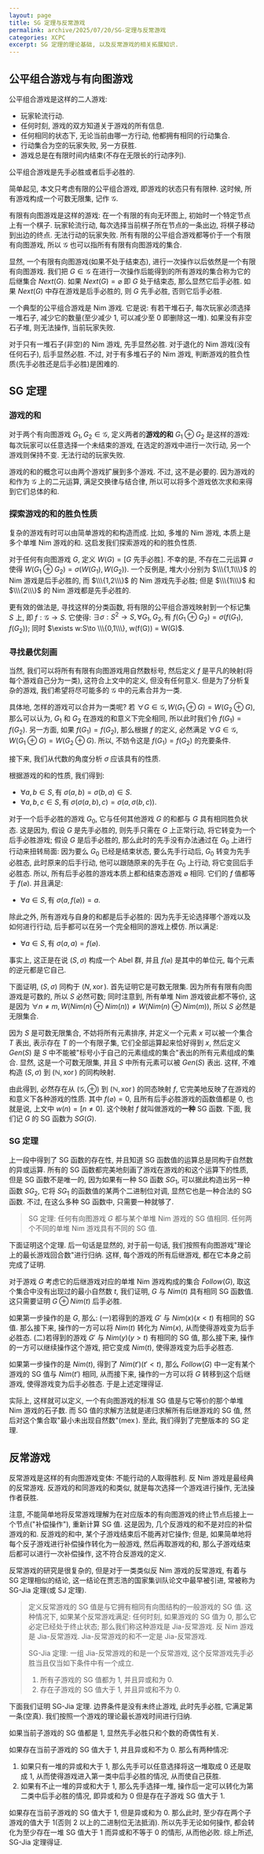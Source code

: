 ```yaml
---
layout: page
title: SG 定理与反常游戏
permalink: archive/2025/07/20/SG-定理与反常游戏
categories: XCPC
excerpt: SG 定理的理论基础, 以及反常游戏的相关拓展知识.
---
```


## 公平组合游戏与有向图游戏

公平组合游戏是这样的二人游戏:

- 玩家轮流行动.
- 任何时刻, 游戏的双方知道关于游戏的所有信息.
- 任何相同的状态下, 无论当前由哪一方行动, 他都拥有相同的行动集合.
- 行动集合为空的玩家失败, 另一方获胜.
- 游戏总是在有限时间内结束(不存在无限长的行动序列).

公平组合游戏是先手必胜或者后手必胜的.

简单起见, 本文只考虑有限的公平组合游戏, 即游戏的状态只有有限种. 这时候, 所有游戏构成一个可数无限集, 记作 $\mathcal{G}$.

有限有向图游戏是这样的游戏: 在一个有限的有向无环图上, 初始时一个特定节点上有一个棋子. 玩家轮流行动, 每次选择当前棋子所在节点的一条出边, 将棋子移动到出边的终点. 无法行动的玩家失败. 所有有限的公平组合游戏都等价于一个有限有向图游戏, 所以 $\mathcal{G}$ 也可以指所有有限有向图游戏的集合.

显然, 一个有限有向图游戏(如果不处于结束态), 进行一次操作以后依然是一个有限有向图游戏. 我们把 $G \in \mathcal{G}$ 在进行一次操作后能得到的所有游戏的集合称为它的后继集合 $Next(G)$. 如果 $Next(G) = \varnothing$ 即 $G$ 处于结束态, 那么显然它后手必胜. 如果 $Next(G)$ 中存在游戏是后手必胜的, 则 $G$ 先手必胜, 否则它后手必胜.

一个典型的公平组合游戏是 Nim 游戏. 它是说: 有若干堆石子, 每次玩家必须选择一堆石子, 减少它的数量(至少减少 $1$, 可以减少至 $0$ 即删除这一堆). 如果没有非空石子堆, 则无法操作, 当前玩家失败.

对于只有一堆石子(非空)的 Nim 游戏, 先手显然必胜. 对于退化的 Nim 游戏(没有任何石子), 后手显然必胜. 不过, 对于有多堆石子的 Nim 游戏, 判断游戏的胜负性质(先手必胜还是后手必胜)是困难的.

## SG 定理

### 游戏的和

对于两个有向图游戏 $G_1, G_2\in \mathcal{G}$, 定义两者的**游戏的和** $G_1 \oplus G_2$ 是这样的游戏: 每次玩家可以任意选择一个未结束的游戏, 在选定的游戏中进行一次行动, 另一个游戏则保持不变. 无法行动的玩家失败.

游戏的和的概念可以由两个游戏扩展到多个游戏. 不过, 这不是必要的. 因为游戏的和作为 $\mathcal{G}$ 上的二元运算, 满足交换律与结合律, 所以可以将多个游戏依次求和来得到它们总体的和.

### 探索游戏的和的胜负性质

复杂的游戏有时可以由简单游戏的和构造而成. 比如, 多堆的 Nim 游戏, 本质上是多个单堆 Nim 游戏的和. 这启发我们探索游戏的和的胜负性质.

对于任何有向图游戏 $G$, 定义 $W(G) = [G\text{ 先手必胜}]$. 不幸的是, 不存在二元运算 $\sigma$ 使得 $W(G_1\oplus G_2) = \sigma(W(G_1), W(G_2))$. 一个反例是, 堆大小分别为 $\\\{1,1\\\}$ 的 Nim 游戏是后手必胜的, 而 $\\\{1,2\\\}$ 的 Nim 游戏先手必胜; 但是 $\\\{1\\\}$ 和 $\\\{2\\\}$ 的 Nim 游戏都是先手必胜的.

更有效的做法是, 寻找这样的分类函数, 将有限的公平组合游戏映射到一个标记集 $S$ 上, 即 $f: \mathcal{G}\to S$. 它使得: $\exists \sigma: S^2\to S, \forall G_1, G_2, \text{有 }f(G_1\oplus G_2) = \sigma(f(G_1), f(G_2))$; 同时 $\exists w:S\to \\\{0,1\\\}, w(f(G)) = W(G)$.

### 寻找最优刻画

当然, 我们可以将所有有限有向图游戏用自然数标号, 然后定义 $f$ 是平凡的映射(将每个游戏自己分为一类), 这符合上文中的定义, 但没有任何意义. 但是为了分析复杂的游戏, 我们希望将尽可能多的 $\mathcal{G}$ 中的元素合并为一类.

具体地, 怎样的游戏可以合并为一类呢? 若 $\forall G\in \mathcal{G}, W(G_1\oplus G) = W(G_2\oplus G)$, 那么可以认为, $G_1$ 和 $G_2$ 在游戏的和意义下完全相同, 所以此时我们令 $f(G_1) = f(G_2)$. 另一方面, 如果 $f(G_1) = f(G_2)$, 那么根据 $f$ 的定义, 必然满足 $\forall G\in \mathcal{G}, W(G_1\oplus G) = W(G_2\oplus G)$. 所以, 不妨令这是 $f(G_1) = f(G_2)$ 的充要条件.

接下来, 我们从代数的角度分析 $\sigma$ 应该具有的性质.

根据游戏的和的性质, 我们得到:

- $\forall a,b\in S, \text{有 }\sigma(a, b) = \sigma(b, a)\in S$.
- $\forall a,b,c\in S, \text{有 }\sigma(\sigma(a, b), c) = \sigma(a, \sigma(b, c))$.

对于一个后手必胜的游戏 $G_0$, 它与任何其他游戏 $G$ 的和都与 $G$ 具有相同胜负状态. 这是因为, 假设 $G$ 是先手必胜的, 则先手只需在 $G$ 上正常行动, 将它转变为一个后手必胜游戏; 假设 $G$ 是后手必胜的, 那么此时的先手没有办法通过在 $G_0$ 上进行行动来扭转局面: 因为要么 $G_0$ 已经是结束状态, 要么先手行动后, $G_0$ 转变为先手必胜态, 此时原来的后手行动, 他可以跟随原来的先手在 $G_0$ 上行动, 将它变回后手必胜态. 所以, 所有后手必胜的游戏本质上都和结束态游戏 $\varnothing$ 相同. 它们的 $f$ 值都等于 $f(\varnothing)$. 并且满足:

- $\forall a\in S, \text{有 }\sigma(a, f(\varnothing)) = a$.

除此之外, 所有游戏与自身的和都是后手必胜的: 因为先手无论选择哪个游戏以及如何进行行动, 后手都可以在另一个完全相同的游戏上模仿. 所以满足:

- $\forall a\in S, \text{有 }\sigma(a, a) = f(\varnothing)$.

事实上, 这正是在说 $(S, \sigma)$ 构成一个 Abel 群, 并且 $f(\varnothing)$ 是其中的单位元, 每个元素的逆元都是它自己.

下面证明, $(S, \sigma)$ 同构于 $(N, \operatorname{xor})$. 首先证明它是可数无限集. 因为所有有限有向图游戏是可数的, 所以 $S$ 必然可数; 同时注意到, 所有单堆 Nim 游戏彼此都不等价, 这是因为 $\forall n\neq m, W(Nim(n)\oplus Nim(n))\neq W(Nim(n)\oplus Nim(m))$, 所以 $S$ 必然是无限集合.

因为 $S$ 是可数无限集合, 不妨将所有元素排序, 并定义一个元素 $x$ 可以被一个集合 $T$ 表出, 表示存在 $T$ 的一个有限子集, 它们全部运算起来恰好得到 $x$, 然后定义 $Gen(S)$ 是 $S$ 中不能被"标号小于自己的元素组成的集合"表出的所有元素组成的集合. 显然, 这是一个可数无限集, 并且 $S$ 中所有元素可以被 $Gen(S)$ 表出. 这样, 不难构造 $(S, \sigma)$ 到 $(\mathbb{N}, \operatorname{xor})$ 的同构映射.

由此得到, 必然存在从 $(\mathcal{G}, \oplus)$ 到 $(\mathbb{N}, \operatorname{xor})$ 的同态映射 $f$, 它完美地反映了在游戏的和意义下各种游戏的性质. 其中 $f(\varnothing) = 0$, 且所有后手必胜游戏的函数值都是 $0$, 也就是说, 上文中 $w(n) = [n \neq 0]$. 这个映射 $f$ 就叫做游戏的**一种** SG 函数. 下面, 我们记 $G$ 的 SG 函数为 $SG(G)$.

### SG 定理

上一段中得到了 SG 函数的存在性, 并且知道 SG 函数值的运算总是同构于自然数的异或运算. 所有的 SG 函数都完美地刻画了游戏在游戏的和这个运算下的性质, 但是 SG 函数不是唯一的, 因为如果有一种 SG 函数 $SG_1$, 可以据此构造出另一种函数 $SG_2$, 它将 $SG_1$ 的函数值的某两个二进制位对调, 显然它也是一种合法的 SG 函数. 不过, 在这么多种 SG 函数中, 只需要一种就够了.

> SG 定理: 任何有向图游戏 $G$ 都与某个单堆 Nim 游戏的 SG 值相同. 任何两个不同的单堆 Nim 游戏具有不同的 SG 值.

下面证明这个定理. 后一句话是显然的, 对于前一句话, 我们按照有向图游戏"理论上的最长游戏回合数"进行归纳. 这样, 每个游戏的所有后继游戏, 都在它本身之前完成了证明.

对于游戏 $G$ 考虑它的后继游戏对应的单堆 Nim 游戏构成的集合 $Follow(G)$, 取这个集合中没有出现过的最小自然数 $t$, 我们证明, $G$ 与 $Nim(t)$ 具有相同 SG 函数值. 这只需要证明 $G\oplus Nim(t)$ 后手必胜.

如果第一步操作的是 $G$, 那么: (一)若得到的游戏 $G'$ 与 $Nim(x)(x<t)$ 有相同的 SG 值. 那么接下来, 操作的一方可以将 $Nim(t)$ 转化为 $Nim(x)$, 从而使得游戏变为后手必胜态. (二)若得到的游戏 $G'$ 与 $Nim(y)(y>t)$ 有相同的 SG 值, 那么接下来, 操作的一方可以继续操作这个游戏, 把它变成 $Nim(t)$, 使得游戏变为后手必胜态.

如果第一步操作的是 $Nim(t)$, 得到了 $Nim(t')(t'<t)$, 那么 $Follow(G)$ 中一定有某个游戏的 SG 值与 $Nim(t')$ 相同, 从而接下来, 操作的一方可以将 $G$ 转移到这个后继游戏, 使得游戏变为后手必胜态. 于是上述定理得证.

实际上, 这样就可以定义, 一个有向图游戏的标准 SG 值是与它等价的那个单堆 Nim 游戏的石子数. 而 SG 值的求解方法就是递归求解所有后继游戏的 SG 值, 然后对这个集合取"最小未出现自然数"($\operatorname{mex}$). 至此, 我们得到了完整版本的 SG 定理.

## 反常游戏

反常游戏是这样的有向图游戏变体: 不能行动的人取得胜利. 反 Nim 游戏是最经典的反常游戏. 反游戏的和同游戏的和类似, 就是每次选择一个游戏进行操作, 无法操作者获胜.

注意, 不能简单地将反常游戏理解为在对应版本的有向图游戏的终止节点后接上一个节点("补偿操作"), 重新计算 SG 值. 这是因为, 几个反游戏的和不是对应的补偿游戏的和. 反游戏的和中, 某个子游戏结束后不能再对它操作; 但是, 如果简单地将每个反子游戏进行补偿操作转化为一般游戏, 然后再取游戏的和, 那么子游戏结束后都可以进行一次补偿操作, 这不符合反游戏的定义.

反常游戏的研究是很复杂的, 但是对于一类类似反 Nim 游戏的反常游戏, 有着与 SG 定理相似的结论, 这一结论在贾志浩的国家集训队论文中最早被引进, 常被称为 SG-Jia 定理(或 SJ 定理).

> 定义反常游戏的 SG 值是与它拥有相同有向图结构的一般游戏的 SG 值. 这种情况下, 如果某个反常游戏满足: 任何时刻, 如果游戏的 SG 值为 0, 那么它必定已经处于终止状态; 那么我们称这种游戏是 Jia-反常游戏. 反 Nim 游戏是 Jia-反常游戏. Jia-反常游戏的和不一定是 Jia-反常游戏.
> 
> SG-Jia 定理: 一组 Jia-反常游戏的和是一个反常游戏, 这个反常游戏先手必胜当且仅当如下条件中有一个成立.
> 
> 1. 所有子游戏的 SG 值都为 $1$, 并且异或和为 $0$.
> 2. 存在子游戏的 SG 值大于 $1$, 并且异或和不为 $0$.

下面我们证明 SG-Jia 定理. 边界条件是没有未终止游戏, 此时先手必胜, 它满足第一条(空真). 我们按照一个游戏的理论最长游戏时间进行归纳.

如果当前子游戏的 SG 值都是 $1$, 显然先手必胜只和个数的奇偶性有关.

如果存在当前子游戏的 SG 值大于 $1$, 并且异或和不为 $0$. 那么有两种情况:

1. 如果只有一堆的异或和大于 $1$, 那么先手可以任意选择将这一堆取成 $0$ 还是取成 $1$, 从而使得游戏进入第一类中后手必胜的情况, 从而使自己获胜.
2. 如果有不止一堆的异或和大于 $1$, 那么先手选择一堆, 操作后一定可以转化为第二类中后手必胜的情况, 即异或和为 $0$ 但是存在子游戏 SG 值大于 $1$.

如果存在当前子游戏的 SG 值大于 $1$, 但是异或和为 $0$. 那么此时, 至少存在两个子游戏的值大于 $1$(否则 $2$ 以上的二进制位无法抵消). 所以先手无论如何操作, 都会转化为至少存在一堆 SG 值大于 $1$ 而异或和不等于 $0$ 的情形, 从而他必败. 综上所述, SG-Jia 定理得证.
